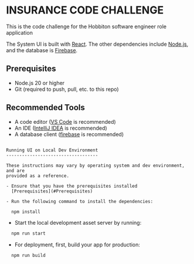 INSURANCE CODE CHALLENGE
============

This is the code challenge for the Hobbiton software engineer role application

The System UI is built with [React](https://react.dev/). The other dependencies include
[Node.js](https://nodejs.org/), and the database is
[Firebase](https://firebase.google.com/).


Prerequisites
-------------

- Node.js 20 or higher
- Git (required to push, pull, etc. to this repo)

Recommended Tools
-----------------

- A code editor ([VS Code](https://code.visualstudio.com/download) is
  recommended)
- An IDE ([IntelliJ IDEA](https://www.jetbrains.com/idea/download/) is
  recommended)
- A database client ([firebase](https://firebase.google.com/) is recommended)


```

Running UI on Local Dev Environment
-----------------------------------

These instructions may vary by operating system and dev environment, and are
provided as a reference.

- Ensure that you have the prerequisites installed
  [Prerequisites](#Prerequisites)

- Run the following command to install the dependencies:
```

```sh
  npm install
```

- Start the local development asset server by running:

```sh
  npm run start
```

- For deployment, first, build your app for production:

```sh
  npm run build
```
